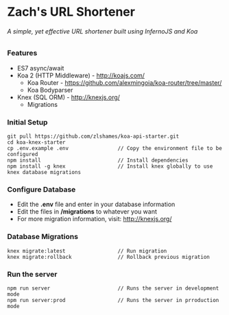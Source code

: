 # Zach's URL Shortener
###### A simple, yet effective URL shortener built using InfernoJS and Koa

### Features
* ES7 async/await
* Koa 2 (HTTP Middleware) - http://koajs.com/
    * Koa Router - https://github.com/alexmingoia/koa-router/tree/master/
    * Koa Bodyparser
* Knex (SQL ORM) - http://knexjs.org/
    * Migrations

### Initial Setup
```
git pull https://github.com/zlshames/koa-api-starter.git
cd koa-knex-starter
cp .env.example .env                // Copy the environment file to be configured
npm install                         // Install dependencies
npm install -g knex                 // Install knex globally to use knex database migrations
```

### Configure Database
* Edit the **.env** file and enter in your database information
* Edit the files in **/migrations** to whatever you want
* For more migration information, visit: http://knexjs.org/

### Database Migrations
```
knex migrate:latest                 // Run migration
knex migrate:rollback               // Rollback previous migration
```

### Run the server
```
npm run server                      // Runs the server in development mode
npm run server:prod                 // Runs the server in prroduction mode
```
